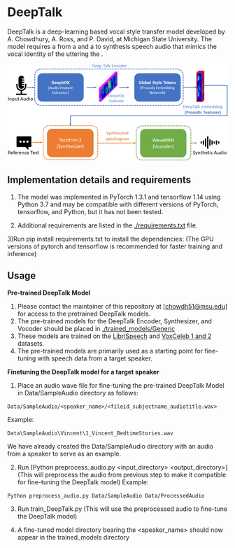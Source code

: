 
DeepTalk
===============================

DeepTalk is a deep-learning based vocal style transfer model developed by A. Chowdhury, A. Ross, and P. David, at Michigan State University.
The model requires a <reference audio> from a <target speaker> and a <sample text> to synthesis speech audio that mimics the vocal identity of the <target speaker> uttering the <sample text>. 

![DeepTalk Model](/images/DeepTalk.png)


## Implementation details and requirements

1) The model was implemented in PyTorch 1.3.1 and tensorflow 1.14 using Python 3.7 and may be compatible with different versions of PyTorch, tensorflow, and Python, but it has not been tested.

2) Additional requirements are listed in the [./requirements.txt](./requirements.txt) file. 

3)Run pip install requirements.txt to install the dependencies:
(The GPU versions of pytorch and tensorflow is recommended for faster training and inference)

## Usage

**Pre-trained DeepTalk Model**

1) Please contact the maintainer of this repository at [chowdh51@msu.edu] for access to the pretrained DeepTalk models.
2) The pre-trained models for the DeepTalk Encoder, Synthesizer, and Vocoder should be placed in [./trained_models/Generic](./trained_models/Generic)
3) These models are trained on the [LibriSpeech](http://www.openslr.org/resources/12/train-other-500.tar.gz) and [VoxCeleb 1 and 2](http://www.robots.ox.ac.uk/~vgg/data/voxceleb/) datasets.
4) The pre-trained models are primarily used as a starting point for fine-tuning with speech data from a target speaker.

**Finetuning the DeepTalk model for a target speaker**

1) Place an audio wave file for fine-tuning the pre-trained DeepTalk Model in Data/SampleAudio directory as follows:
```
Data/SampleAudio/<speaker_name>/<fileid_subjectname_audiotitle.wav>
```
Example:
```
Data\SampleAudio\Vincent\1_Vincent_BedtimeStories.wav
```
We have already created the Data/SampleAudio directory with an audio from a speaker to serve as an example.

2) Run [Python preprocess_audio.py <input_directory> <output_directory>](This will preprocess the audio from previous step to make it compatible for fine-tuning the DeepTalk model)
Example: 
```
Python preprocess_audio.py Data/SampleAudio Data/ProcessedAudio
```

3) Run train_DeepTalk.py (This will use the preprocessed audio to fine-tune the DeepTalk model)

4) A fine-tuned model directory bearing the <speaker_name> should now appear in the trained_models directory

